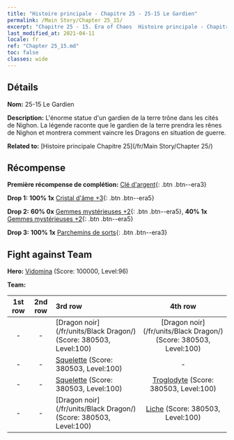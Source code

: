 ```yaml
---
title: "Histoire principale - Chapitre 25 - 25-15 Le Gardien"
permalink: /Main Story/Chapter 25_15/
excerpt: "Chapitre 25 - 15. Era of Chaos  Histoire principale - Chapitre 25_15. 25-15 Le Gardien"
last_modified_at: 2021-04-11
locale: fr
ref: "Chapter 25_15.md"
toc: false
classes: wide
---
```


## Détails

 **Nom:** 25-15 Le Gardien

 **Description:** L'énorme statue d'un gardien de la terre trône dans les cités de Nighon. La légende raconte que le gardien de la terre prendra les rênes de Nighon et montrera comment vaincre les Dragons en situation de guerre.

 **Related to:** [Histoire principale Chapitre 25](/fr/Main Story/Chapter 25/)

## Récompense

 **Première récompense de complétion:** [Clé d'argent](/fr/Items/con_693/){: .btn .btn--era3}

 **Drop 1:** **100% 1x** [Cristal d'âme +3](/fr/Items/mat_87/){: .btn .btn--era5}

 **Drop 2:** **60% 0x** [Gemmes mystérieuses +2](/fr/Items/mat_79/){: .btn .btn--era5}, **40% 1x** [Gemmes mystérieuses +2](/fr/Items/mat_79/){: .btn .btn--era5}

 **Drop 3:** **100% 1x** [Parchemins de sorts](/fr/Items/con_694/){: .btn .btn--era3}


## Fight against Team
 **Hero:** [Vidomina](/fr/heroes/Vidomina/) (Score: 100000, Level:96)

 **Team:**


  | 1st row | 2nd row | 3rd row | 4th row |
  |:----:|:----:|:----|:----:|
  | - | - | [Dragon noir](/fr/units/Black Dragon/) (Score: 380503, Level:100)  | [Dragon noir](/fr/units/Black Dragon/) (Score: 380503, Level:100)  |
  | - | - | [Squelette](/fr/units/Skeleton/) (Score: 380503, Level:100)  | - |
  | - | - | [Squelette](/fr/units/Skeleton/) (Score: 380503, Level:100)  | [Troglodyte](/fr/units/Troglodyte/) (Score: 380503, Level:100)  |
  | - | - | [Dragon noir](/fr/units/Black Dragon/) (Score: 380503, Level:100)  | [Liche](/fr/units/Lich/) (Score: 380503, Level:100)  |



